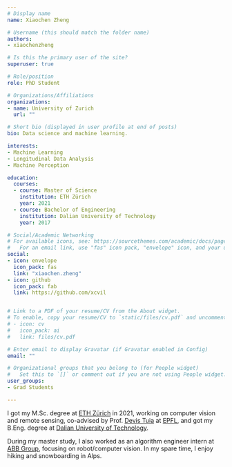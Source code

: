 ```yaml
---
# Display name
name: Xiaochen Zheng

# Username (this should match the folder name)
authors:
- xiaochenzheng

# Is this the primary user of the site?
superuser: true

# Role/position
role: PhD Student

# Organizations/Affiliations
organizations:
- name: University of Zurich
  url: ""

# Short bio (displayed in user profile at end of posts)
bio: Data science and machine learning.

interests:
- Machine Learning
- Longitudinal Data Analysis
- Machine Perception

education:
  courses:
  - course: Master of Science
    institution: ETH Zürich
    year: 2021
  - course: Bachelor of Engineering
    institution: Dalian University of Technology
    year: 2017

# Social/Academic Networking
# For available icons, see: https://sourcethemes.com/academic/docs/page-builder/#icons
#   For an email link, use "fas" icon pack, "envelope" icon, and your uzh email up to before the '@'.
social:
- icon: envelope
  icon_pack: fas
  link: "xiaochen.zheng"
- icon: github
  icon_pack: fab
  link: https://github.com/xcvil


# Link to a PDF of your resume/CV from the About widget.
# To enable, copy your resume/CV to `static/files/cv.pdf` and uncomment the lines below.
# - icon: cv
#   icon_pack: ai
#   link: files/cv.pdf

# Enter email to display Gravatar (if Gravatar enabled in Config)
email: ""

# Organizational groups that you belong to (for People widget)
#   Set this to `[]` or comment out if you are not using People widget.
user_groups:
- Grad Students

---
```


I got my M.Sc. degree at [ETH Zürich](https://ethz.ch/en.html) in 2021, working on computer vision and remote sensing, co-advised by Prof. [Devis Tuia](https://people.epfl.ch/devis.tuia) at [EPFL](https://www.epfl.ch/en/), and got my B.Eng. degree at [Dalian University of Technology](https://www.dlut.edu.cn). 

During my master study, I also worked as an algorithm engineer intern at [ABB Group](https://global.abb/group/en), focusing on robot/computer vision. In my spare time, I enjoy hiking and snowboarding in Alps.


